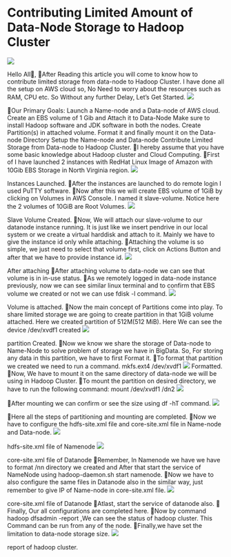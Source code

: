 # Contributing Limited Amount of Data-Node Storage to Hadoop Cluster
![](https://miro.medium.com/max/875/1*EfM2GIjSp5YHvBfFx2bsoA.png)

Hello All👋,
🎇After Reading this article you will come to know how to contribute limited storage from data-node to Hadoop Cluster. I have done all the setup on AWS cloud so, No Need to worry about the resources such as RAM, CPU etc.
So Without any further Delay, Let’s Get Started.
![](https://miro.medium.com/max/875/1*juzohagJMQ9tKIOjNDyaOA.jpeg)

🎇Our Primary Goals:
Launch a Name-node and a Data-node of AWS cloud.
Create an EBS volume of 1 Gib and Attach it to Data-Node
Make sure to install Hadoop software and JDK software in both the nodes.
Create Partition(s) in attached volume.
Format it and finally mount it on the Data-node Directory
Setup the Name-node and Data-node
Contribute Limited Storage from Data-node to Hadoop Cluster.
🎇I hereby assume that you have some basic knowledge about Hadoop cluster and Cloud Computing.
🎇First of I have launched 2 instances with RedHat Linux Image of Amazon with 10Gib EBS Storage in North Virginia region.
![](https://miro.medium.com/max/875/1*JUyh3jZa_f9VVuDUR2SIow.png)

Instances Launched.
🎇After the instances are launched to do remote login I used PuTTY software.
🎇Now after this we will create EBS volume of 1GiB by clicking on Volumes in AWS Console. I named it slave-volume. Notice here the 2 volumes of 10GiB are Root Volumes.
![](https://miro.medium.com/max/875/1*PXUHxaRXuAVkmzi3NSamlQ.png)

Slave Volume Created.
🎇Now, We will attach our slave-volume to our datanode instance running. It is just like we insert pendrive in our local system or we create a virtual harddisk and attach to it. Mainly we have to give the instance id only while attaching.
🎇Attaching the volume is so simple, we just need to select that volume first, click on Actions Button and after that we have to provide instance id.
![](https://miro.medium.com/max/875/1*7j0sZuMeeCbu60Nvxw1deQ.png)

After attaching
🎇After attaching volume to data-node we can see that volume is in in-use status.
🎇As we remotely logged in data-node instance previously, now we can see similar linux terminal and to confirm that EBS volume we created or not we can use fdisk -l command.
![](https://miro.medium.com/max/875/1*f2_NsUvtB_xl0og1nUaXzA.png)

Volume is attached.
🎇Now the main concept of Partitions come into play. To share limited storage we are going to create partition in that 1GiB volume attached. Here we created partition of 512M(512 MiB). Here We can see the device /dev/xvdf1 created
![](https://miro.medium.com/max/875/1*A7C3FYf_-46tzm2lC5_WHQ.png)


partition Created.
🎇Now we know we share the storage of Data-node to Name-Node to solve problem of storage we have in BigData. So, For storing any data in this partition, we have to first Format it.
🎇To format that partition we created we need to run a command.
mkfs.ext4 /dev/xvdf1
![](https://miro.medium.com/max/875/1*fegNOfdR5PiltBhZ5MPbxA.png)
Formatted.
🎇Now, We have to mount it on the same directory of data-node we will be using in Hadoop Cluster.
🎇To mount the partition on desired directory, we have to run the following command:
mount /dev/xvdf1 /dn2
![](https://miro.medium.com/max/875/1*ayH3PPSWSTVCzgt8QUDqHg.png)

🎇After mounting we can confirm or see the size using df -hT command.
![](https://miro.medium.com/max/875/1*4S9c4Ldbs8qD02mge2dc7Q.png)

🎇Here all the steps of partitioning and mounting are completed.
🎇Now we have to configure the hdfs-site.xml file and core-site.xml file in Name-node and Data-node.
![](https://miro.medium.com/max/875/1*sauRAjW6kNywA_hBowbQkA.png)

hdfs-site.xml file of Namenode
![](https://miro.medium.com/max/875/1*cIKza8mFfEgmMR8YMKBVHg.png)

core-site.xml file of Datanode
🎇Remember, In Namenode we have we have to format /nn directory we created and After that start the service of NameNode using hadoop-daemon.sh start namenode.
🎇Now we have to also configure the same files in Datanode also in the similar way, just remember to give IP of Name-node in core-site.xml file.
![](https://miro.medium.com/max/875/1*jugVWtfHF2Zyj684qWDk0A.png)

core-site.xml file of Datanode
🎇Atlast, start the service of datanode also.
🎇Finally, Our all configurations are completed here.
🎇Now by command hadoop dfsadmin -report ,We can see the status of hadoop cluster. This Command can be run from any of the node.
🎇Finally,we have set the limitation to data-node storage size.
![](https://miro.medium.com/max/875/1*-y0ZmXyp2phdtJDMkLbN5Q.png)

report of hadoop cluster.
